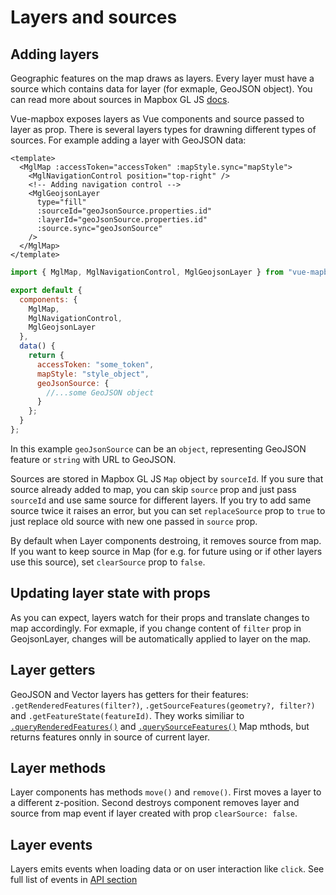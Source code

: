 # Layers and sources

## Adding layers

Geographic features on the map draws as layers. Every layer must have a source which contains data for layer (for exmaple, GeoJSON object). You can read more about sources in Mapbox GL JS [docs](https://www.mapbox.com/mapbox-gl-js/api/#sources).

Vue-mapbox exposes layers as Vue components and source passed to layer as prop. There is several layers types for drawning different types of sources.
For example adding a layer with GeoJSON data:

```vue
<template>
  <MglMap :accessToken="accessToken" :mapStyle.sync="mapStyle">
    <MglNavigationControl position="top-right" />
    <!-- Adding navigation control -->
    <MglGeojsonLayer
      type="fill"
      :sourceId="geoJsonSource.properties.id"
      :layerId="geoJsonSource.properties.id"
      :source.sync="geoJsonSource"
    />
  </MglMap>
</template>
```

```javascript
import { MglMap, MglNavigationControl, MglGeojsonLayer } from "vue-mapbox";

export default {
  components: {
    MglMap,
    MglNavigationControl,
    MglGeojsonLayer
  },
  data() {
    return {
      accessToken: "some_token",
      mapStyle: "style_object",
      geoJsonSource: {
        //...some GeoJSON object
      }
    };
  }
};
```

In this example `geoJsonSource` can be an `object`, representing GeoJSON feature or `string` with URL to GeoJSON.

Sources are stored in Mapbox GL JS `Map` object by `sourceId`. If you sure that source already added to map, you can skip `source` prop and just pass `sourceId` and use same source for different layers. If you try to add same source twice it raises an error, but you can set `replaceSource` prop to `true` to just replace old source with new one passed in `source` prop.

By default when Layer components destroing, it removes source from map. If you want to keep source in Map (for e.g. for future using or if other layers use this source), set `clearSource` prop to `false`.

## Updating layer state with props

As you can expect, layers watch for their props and translate changes to map accordingly. For exmaple, if you change content of `filter` prop in GeojsonLayer, changes will be automatically applied to layer on the map.

## Layer getters

GeoJSON and Vector layers has getters for their features: `.getRenderedFeatures(filter?)`, `.getSourceFeatures(geometry?, filter?)` and `.getFeatureState(featureId)`. They works similiar to [`.queryRenderedFeatures()`](https://www.mapbox.com/mapbox-gl-js/api/#map#queryrenderedfeatures) and [`.querySourceFeatures()`](https://www.mapbox.com/mapbox-gl-js/api/#map#querysourcefeatures) Map mthods, but returns features onnly in source of current layer.

## Layer methods

Layer components has methods `move()` and `remove()`.
First moves a layer to a different z-position. Second destroys component removes layer and source from map event if layer created with prop `clearSource: false`.

## Layer events

Layers emits events when loading data or on user interaction like `click`. See full list of events in [API section](/api/Layers/README.md#events)
